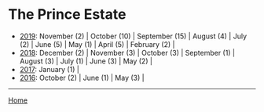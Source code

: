 # The Prince Estate

  * [2019](./the-prince-estate-2019.md): 
      November (2) | 
      October (10) | 
      September (15) | 
      August (4) | 
      July (2) | 
      June (5) | 
      May (1) | 
      April (5) | 
      February (2) | 
  * [2018](./the-prince-estate-2018.md): 
      December (2) | 
      November (3) | 
      October (3) | 
      September (1) | 
      August (3) | 
      July (1) | 
      June (3) | 
      May (2) | 
  * [2017](./the-prince-estate-2017.md): 
      January (1) | 
  * [2016](./the-prince-estate-2016.md): 
      October (2) | 
      June (1) | 
      May (3) | 

----

[Home](../)
